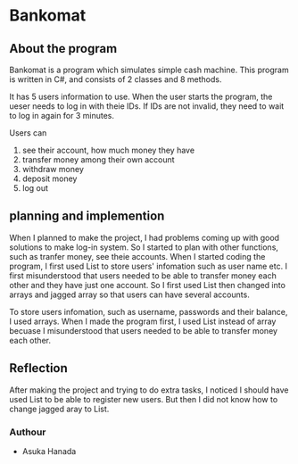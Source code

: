 # Bankomat
## About the program
Bankomat is a program which simulates simple cash machine. This program is written in C#, and consists of 2 classes and 8 methods. 

It has 5 users information to use.
When the user starts the program, the ueser needs to log in with theie IDs. If IDs are not invalid, they need to wait to log in again for 3 minutes.

Users can  
1. see their account, how much money they have
2. transfer money among their own account
3. withdraw money
4. deposit money
5. log out

## planning and implemention
When I planned to make the project, I had problems coming up with good solutions to make log-in system. So I started to plan with other functions, such as tranfer money, see theie accounts.
When I started coding the program, I first used List to store users' infomation such as user name etc. I first misunderstood that users needed to be able to transfer money each other and they have just one account. So I first used List then changed into arrays and jagged array so that users can have several accounts.

To store users infomation, such as username, passwords and their balance, I used arrays.
When I made the program first, I used List instead of array becuase I misunderstood that users needed to be able to transfer money each other.


## Reflection
After making the project and trying to do extra tasks, I noticed I should have used List to be able to register new users.
But then I did not know how to change jagged aray to List.

### Authour
* Asuka Hanada

